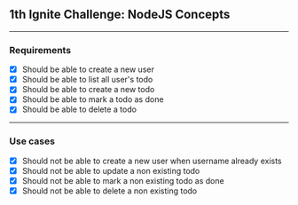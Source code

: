 ## 1th Ignite Challenge: NodeJS Concepts

---

### Requirements
- [x] Should be able to create a new user
- [x] Should be able to list all user's todo
- [x] Should be able to create a new todo
- [x] Should be able to mark a todo as done
- [x] Should be able to delete a todo

---

### Use cases
- [x] Should not be able to create a new user when username already exists
- [x] Should not be able to update a non existing todo
- [x] Should not be able to mark a non existing todo as done
- [x] Should not be able to delete a non existing todo
